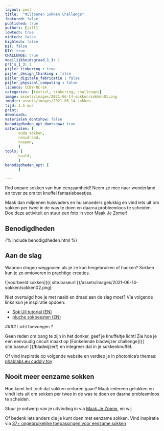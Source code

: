 ```yaml
---
layout: post
title:  "Miljoenen Sokken Challenge"
featured: false
published: true
authors: [jill]
lowtech: true
midtech: false
hightech: false
DIT: false
DIY: true
CHALLENGE: true
moeilijkheidsgraad_1_3: 1
prijs_1_3: 1
pijler_tinkering : true
pijler_design_thinking : false
pijler_digitale_fabricatie : false
pijler_physical_computing : false
licence: CCBY-NC-SA 
categories: [textiel, tinkering, challenges]
image: assets/images/2021-06-14-sokken/sokken01.png
imgdir: assets/images/2021-06-14-sokken
tijd: 1.5 uur
print: 
downloads:     
materialen_dontshow: false
benodigdheden_opt_dontshow: true
materialen: [
      oude sokken,
      naaidraad,
      knopen,
      ]
tools: [
      naald,
      ]
benodigdheden_opt: [
      ]

---
```


Red onpare sokken van hun eenzaamheid! Neem ze mee naar wonderland en tover ze om tot knuffel fantasiebeestjes. 

Maak dan miljoenen  huisvaders en huismoeders gelukkig en vind iets uit om sokken per twee in de was te doen en daarna probleemloos te scheiden. Doe deze activiteit en stuur een foto in voor [Maak Je Zomer](https://maakjezomer.be/)!

## Benodigdheden


{% include benodigdheden.html %}


## Aan de slag

Waarom dingen weggooien als je ze kan hergebruiken of hacken? Sokken kun je zo omtoveren in prachtige creaties.

![voorbeeld sokken]({{ site.baseurl }}/assets/images/2021-06-14-sokken/sokken02.png)

Niet overtuigd hoe je met naald en draad aan de slag moet? Via volgende links kun je inspiratie opdoen:

* [Sok Uil tutorial (EN)](http://www.howtoinstructions.org/how-to-make-sock-owl-diy-tutorial-instructions/how-to-make-sock-owl-diy-tutorial-instructions/)
* [pluche sokbeesten (EN)](https://justbrightideas.com/diy-sock-plushies/)


<div class="border_boxmaakbib02_img" markdown="1">
#### Licht toevoegen ?

Geen reden om bang te zijn in het donker, geef je knuffeltje licht! 
Zie hoe je een eenvoudig circuit maakt op [Fonkelende bladwijzer challenge]({{ site.baseurl }}/bladwijzer/) en integreer dat in je sokkenknuffel. 

Of vind inspiratie op volgende website en verdiep je in photonica’s themas: [phablabs.eu cuddly toy](http://www.phablabs.eu/workshop/photonics-cuddly-toy)

</div>


## Nooit meer eenzame sokken

Hoe komt het toch dat sokken verloren gaan? Maak iedereen gelukken en vindt iets uit om sokken per twee in de was te doen en daarna probleemloos te scheiden. 

Stuur je ontwerp van je uitvinding in via [Maak Je Zomer](https://maakjezomer.be/), en wij 

Of bedenk iets anders die je kunt doen met eenzame sokken. Vind inspiratie via [37+ ongebruikelijke toepassingen voor eenzame sokken](https://www.instructables.com/Unusual-Uses-for-Socks/)
